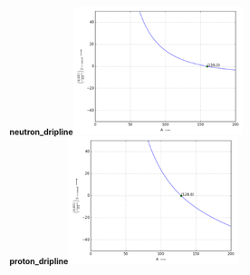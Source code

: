 
**neutron_dripline**<img src="img/neutron_dripline.png" width="300" />**proton_dripline**<img src="img/proton_dripline.png" width="300" />

